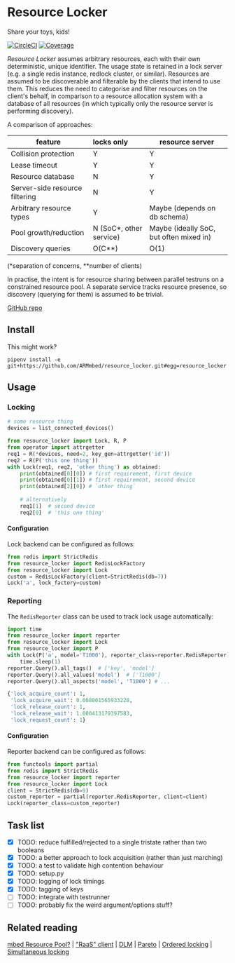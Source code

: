 # Resource Locker
Share your toys, kids!

[![CircleCI](https://circleci.com/gh/ARMmbed/resource_locker.svg?style=shield&circle-token=992df378a72010c9b4ed32c14c1a354cda9664d2)](https://circleci.com/gh/ARMmbed/resource_locker)
[![Coverage](https://img.shields.io/badge/coverage-100%25-brightgreen.svg)](https://circleci.com/gh/ARMmbed/resource_locker)

_Resource Locker_ assumes arbitrary resources, each with their own deterministic, unique identifier.
The usage state is retained in a lock server (e.g. a single redis instance, redlock cluster, or similar).
Resources are assumed to be discoverable and filterable by the clients that intend to use them.
This reduces the need to categorise and filter resources on the client's behalf, in comparison to
a resource allocation system with a database of all resources (in which typically only the resource
server is performing discovery).

A comparison of approaches:

| feature | locks only | resource server |
|-|:-|-|
| Collision protection | Y | Y |
| Lease timeout | Y | Y |
| Resource database | N | Y |
| Server-side resource filtering | N | Y |
| Arbitrary resource types | Y | Maybe (depends on db schema) |
| Pool growth/reduction | N (SoC*, other service) | Maybe (ideally SoC, but often mixed in) |
| Discovery queries | O(C**) | O(1) |

(*separation of concerns, **number of clients)

In practise, the intent is for resource sharing between parallel testruns on a constrained resource pool.
A separate service tracks resource presence, so discovery (querying for them) is assumed to be trivial. 

[GitHub repo](https://github.com/ARMmbed/resource_locker)

## Install
This might work?

`pipenv install -e git+https://github.com/ARMmbed/resource_locker.git#egg=resource_locker`

## Usage

### Locking
```python
# some resource thing
devices = list_connected_devices()

from resource_locker import Lock, R, P
from operator import attrgetter
req1 = R(*devices, need=2, key_gen=attrgetter('id'))
req2 = R(P('this one thing'))
with Lock(req1, req2, 'other thing') as obtained:
    print(obtained[0][0]) # first requirement, first device
    print(obtained[0][1]) # first requirement, second device
    print(obtained[2][0]) # `other thing`
    
    # alternatively
    req1[1]  # second device
    req2[0]  # 'this one thing'
```
#### Configuration
Lock backend can be configured as follows:

```python
from redis import StrictRedis
from resource_locker import RedisLockFactory
from resource_locker import Lock
custom = RedisLockFactory(client=StrictRedis(db=7))
Lock('a', lock_factory=custom)
```

### Reporting
The `RedisReporter` class can be used to track lock usage automatically:

```python
import time
from resource_locker import reporter
from resource_locker import Lock
from resource_locker import P
with Lock(P('a', model='T1000'), reporter_class=reporter.RedisReporter):
    time.sleep(1)
reporter.Query().all_tags()  # ['key', 'model']
reporter.Query().all_values('model')  # ['T1000']
reporter.Query().all_aspects('model', 'T1000') # ...

{'lock_acquire_count': 1,
 'lock_acquire_wait': 0.008001565933228,
 'lock_release_count': 1,
 'lock_release_wait': 1.000413179397583,
 'lock_request_count': 1}
```

#### Configuration
Reporter backend can be configured as follows:
```python
from functools import partial
from redis import StrictRedis
from resource_locker import reporter
from resource_locker import Lock
client = StrictRedis(db=9)
custom_reporter = partial(reporter.RedisReporter, client=client)
Lock(reporter_class=custom_reporter)
```

## Task list
- [x] TODO: reduce fulfilled/rejected to a single tristate rather than two booleans
- [x] TODO: a better approach to lock acquisition (rather than just marching)
- [x] TODO: a test to validate high contention behaviour
- [x] TODO: setup.py
- [x] TODO: logging of lock timings
- [x] TODO: tagging of keys
- [ ] TODO: integrate with testrunner
- [ ] TODO: probably fix the weird argument/options stuff?

## Related reading
[mbed Resource Pool?](https://github.com/ARMmbed/resource-pool)
| ["RaaS" client](https://github.com/ARMmbed/raas-pyclient)
| [DLM](https://en.wikipedia.org/wiki/Distributed_lock_manager)
| [Pareto](https://en.wikipedia.org/wiki/Pareto_efficiency)
| [Ordered locking](http://www.informit.com/articles/article.aspx?p=30188&seqNum=7)
| [Simultaneous locking](http://www.informit.com/articles/article.aspx?p=30188&seqNum=6)
